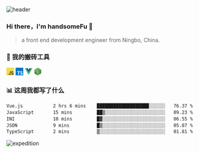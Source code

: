 ![header](https://raw.githubusercontent.com/fzq1998/fzq1998/master/header.png)

### Hi there，I'm handsomeFu 👋

> a front end development engineer from Ningbo, China.

### 🔧 我的搬砖工具
<code><img height="20" src="https://raw.githubusercontent.com/github/explore/80688e429a7d4ef2fca1e82350fe8e3517d3494d/topics/javascript/javascript.png" alt="javascript"></code>
<code><img height="20" src="https://raw.githubusercontent.com/github/explore/80688e429a7d4ef2fca1e82350fe8e3517d3494d/topics/typescript/typescript.png" alt="typescript"></code>
<code><img height="20" src="https://raw.githubusercontent.com/github/explore/80688e429a7d4ef2fca1e82350fe8e3517d3494d/topics/vue/vue.png" alt="vue"></code>
<code><img height="20" src="https://raw.githubusercontent.com/github/explore/80688e429a7d4ef2fca1e82350fe8e3517d3494d/topics/nodejs/nodejs.png" alt="nodejs"></code>



### 📊 这周我都写了什么
<!--START_SECTION:waka-->

```txt
Vue.js           2 hrs 6 mins    ███████████████████░░░░░░   76.37 %
JavaScript       15 mins         ██▒░░░░░░░░░░░░░░░░░░░░░░   09.23 %
INI              10 mins         █▓░░░░░░░░░░░░░░░░░░░░░░░   06.55 %
JSON             9 mins          █▒░░░░░░░░░░░░░░░░░░░░░░░   05.87 %
TypeScript       2 mins          ▒░░░░░░░░░░░░░░░░░░░░░░░░   01.81 %
```

<!--END_SECTION:waka-->


![expedition](https://raw.githubusercontent.com/fzq1998/fzq1998/master/expedition.gif)

